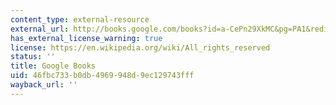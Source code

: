 ```yaml
---
content_type: external-resource
external_url: http://books.google.com/books?id=a-CePn29XkMC&pg=PA1&redir_esc=y#v=onepage&q&f=false
has_external_license_warning: true
license: https://en.wikipedia.org/wiki/All_rights_reserved
status: ''
title: Google Books
uid: 46fbc733-b0db-4969-948d-9ec129743fff
wayback_url: ''
---
```

